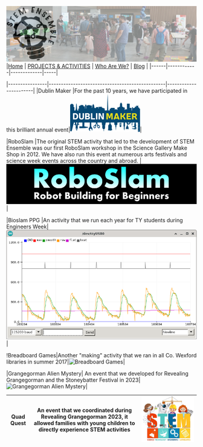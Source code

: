 ![STEM Ensemble Banner](stemensemblebanner.svg)
|[Home](README.md) | [PROJECTS & ACTIVITIES](ACTIVITIES.md) | [Who Are We?](WHOAREWE.md) |  [Blog](BLOG.md) |
|------|------------|-------------|-----|

|----------------|------------------------------------------------|-----------------------|
|Dublin Maker    |For the past 10 years, we have participated in this brilliant annual event|![Dublin Maker](dublinmaker.png)|

|RoboSlam        |The original STEM activity that led to the development of STEM Ensemble was our first RoboSlam workshop in the Science Gallery Make Shop in 2012. We have also run this event at numerous arts festivals and science week events across the country and abroad. |![Roboslam](roboslam.png)|

|Bioslam PPG     |An activity that we run each year for TY students during Engineers Week|![Bioslam PPG](bioslam.jpg)|

!Breadboard Games|Another "making" activity that we ran in all Co. Wexford libraries in summer 2017|![Breadboard Games](bbgames.jpg)|

|Grangegorman Alien Mystery| An event that we developed for Revealing Grangegorman and the Stoneybatter Festival in 2023|![Grangegorman Alien Mystery](ggalien.png)|

|Quad Quest| An event that we coordinated during Revealing Grangegorman 2023, it allowed families with young children to directly experience STEM activities|![Quad Quest](quadquest.png)|
|----------------|------------------------------------------------|-----------------------|
